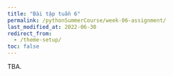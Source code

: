 ```yaml
---
title: "Bài tập tuần 6"
permalink: /pythonSummerCourse/week-06-assignment/
last_modified_at: 2022-06-30
redirect_from:
  - /theme-setup/
toc: false
---
```


TBA.
